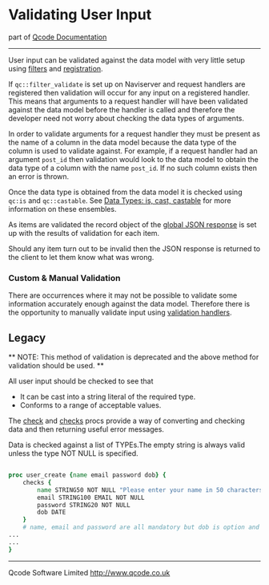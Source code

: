 Validating User Input
=====================

part of [Qcode Documentation](index.md)

* * *

User input can be validated against the data model with very little setup using [filters] and [registration].

If `qc::filter_validate` is set up on Naviserver and request handlers are registered then validation will occur for any input on a registered handler. This means that arguments to a request handler will have been validated against the data model before the handler is called and therefore the developer need not worry about checking the data types of arguments.

In order to validate arguments for a request handler they must be present as the name of a column in the data model because the data type of the column is used to validate against. For example, if a request handler had an argument `post_id` then validation would look to the data model to obtain the data type of a column with the name `post_id`. If no such column exists then an error is thrown.

Once the data type is obtained from the data model it is checked using `qc:is` and `qc::castable`. See [Data Types: is, cast, castable] for more information on these ensembles.

As items are validated the record object of the [global JSON response] is set up with the results of validation for each item.

Should any item turn out to be invalid then the JSON response is returned to the client to let them know what was wrong.


### Custom & Manual Validation

There are occurrences where it may not be possible to validate some information accurately enough against the data model. Therefore there is the opportunity to manually validate input using [validation handlers].





Legacy
------

** NOTE: This method of validation is deprecated and the above method for validation should be used. **

All user input should be checked to see that
* It can be cast into a string literal of the required type.
* Conforms to a range of acceptable values.

The [check](procs/check.md) and [checks](procs/checks.md) procs provide a way of converting and checking data and then returning useful error messages.

Data is checked against a list of TYPEs.The empty string is always valid unless the type NOT NULL is specified.

```tcl

proc user_create {name email password dob} {
    checks {
        name STRING50 NOT NULL "Please enter your name in 50 characters or fewer"
        email STRING100 EMAIL NOT NULL
        password STRING20 NOT NULL
        dob DATE
    }
    # name, email and password are all mandatory but dob is option and may be the empty string.
...
...
}

```

* * *

Qcode Software Limited <http://www.qcode.co.uk>

[filters]: filters.md
[registration]: registration.md
[validation handlers]: registration.md
[Data Types: is, cast, castable]: data-types.md
[global JSON response]: global-json-response.md